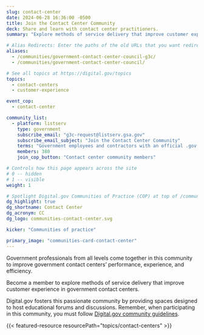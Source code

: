 ```yaml
---
slug: contact-center
date: 2024-06-28 16:36:00 -0500
title: Join the Contact Center Community 
deck: Share and learn with contact center practitioners.
summary: "Explore methods of service delivery that improve customer experience in government contact centers."

# Alias Redirects: Enter the paths of the old URLs that you want redirected to this page.
aliases:
  - /communities/government-contact-center-council-g3c/
  - /communities/government-contact-center-council/

# See all topics at https://digital.gov/topics
topics:
  - contact-centers
  - customer-experience

event_cop:
  - contact-center

community_list:
  - platform: listserv
    type: government
    subscribe_email: "g3c-request@listserv.gsa.gov"
    subscribe_email_subject: "Join the Contact Center Community"
    terms: "Government employees and contractors with an official .gov or .mil email are eligible to join."
    members: 380
    join_cop_button: "Contact center community members"

# Controls how this page appears across the site
# 0 -- hidden
# 1 -- visible
weight: 1

# Spotlight Digital.gov Communities of Practice (COP) at top of /communities
dg_highlight: true
dg_shortname: Contact Center
dg_acronym: CC
dg_logo: communities-contact-center.svg

kicker: "Communities of practice"

primary_image: "communities-card-contact-center"
---
```

Government professionals from all levels come together in this community to improve government contact centers’ performance, experience, and efficiency.

Become a member to explore methods of service delivery that improve customer experience in government contact centers.

Digital.gov fosters this passionate community by providing spaces designed to host educational forums and discussions. Remember, when participating in this community, you must follow [Digital.gov community guidelines](https://digital.gov/communities/community-guidelines/).

{{< featured-resource resourcePath="topics/contact-centers" >}}
